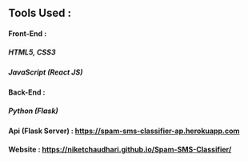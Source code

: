 ## Tools Used :

#### Front-End :
##### HTML5, CSS3
##### JavaScript (React JS)

#### Back-End :
##### Python (Flask)


#### Api (Flask Server) : https://spam-sms-classifier-ap.herokuapp.com
#### Website : https://niketchaudhari.github.io/Spam-SMS-Classifier/
